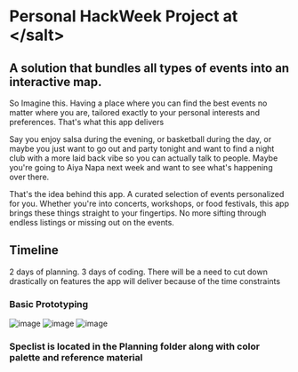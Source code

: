 # Personal HackWeek Project at &lt;/salt&gt;

## A solution that bundles all types of events into an interactive map.

So Imagine this. Having a place where you can find the best events no matter where you are, tailored exactly to your personal interests and preferences. That's what this app delivers

Say you enjoy salsa during the evening, or basketball during the day, or maybe you just want to go out and party tonight and want to find a night club with a more laid back vibe so you can actually talk to people. Maybe you're going to Aiya Napa next week and want to see what's happening over there.

That's the idea behind this app. A curated selection of events personalized for you. Whether you're into concerts, workshops, or food festivals, this app brings these things straight to your fingertips. No more sifting through endless listings or missing out on the events. 

## Timeline

2 days of planning. 3 days of coding. 
There will be a need to cut down drastically on features the app will deliver because of the time constraints

### Basic Prototyping
![image](https://github.com/william00771/Global_Event_Tracker/assets/117780994/0b5470eb-1456-4ca1-9b7a-b1f6c2553ed8)
![image](https://github.com/william00771/Global_Event_Tracker/assets/117780994/d05f8ccf-df1c-4071-895a-869bf4fb0225)
![image](https://github.com/william00771/Global_Event_Tracker/assets/117780994/413074db-31e7-43ac-b59b-508671590246)

### Speclist is located in the Planning folder along with color palette and reference material
